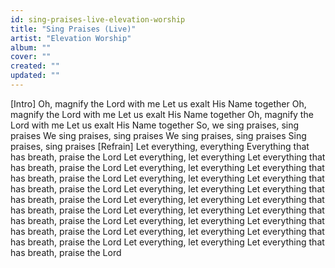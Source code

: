 ```yaml
---
id: sing-praises-live-elevation-worship
title: "Sing Praises (Live)"
artist: "Elevation Worship"
album: ""
cover: ""
created: ""
updated: ""
---
```


[Intro]
Oh, magnify the Lord with me
Let us exalt His Name together
Oh, magnify the Lord with me
Let us exalt His Name together
Oh, magnify the Lord with me
Let us exalt His Name together
So, we sing praises, sing praises
We sing praises, sing praises
We sing praises, sing praises
Sing praises, sing praises
[Refrain]
Let everything, everything
Everything that has breath, praise the Lord
Let еverything, let evеrything
Let everything that has breath, praise the Lord
Let everything, let everything
Let everything that has breath, praise the Lord
Let everything, let everything
Let everything that has breath, praise the Lord
Let everything, let everything
Let everything that has breath, praise the Lord
Let everything, let everything
Let everything that has breath, praise the Lord
Let everything, let everything
Let everything that has breath, praise the Lord
Let everything, let everything
Let everything that has breath, praise the Lord
Let everything, let everything
Let everything that has breath, praise the Lord
Let everything, let everything
Let everything that has breath, praise the Lord